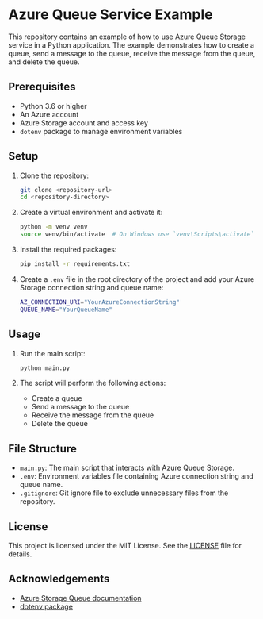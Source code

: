 # Azure Queue Service Example

This repository contains an example of how to use Azure Queue Storage service in a Python application. The example demonstrates how to create a queue, send a message to the queue, receive the message from the queue, and delete the queue.

## Prerequisites

- Python 3.6 or higher
- An Azure account
- Azure Storage account and access key
- `dotenv` package to manage environment variables

## Setup

1. Clone the repository:
    ```sh
    git clone <repository-url>
    cd <repository-directory>
    ```

2. Create a virtual environment and activate it:
    ```sh
    python -m venv venv
    source venv/bin/activate  # On Windows use `venv\Scripts\activate`
    ```

3. Install the required packages:
    ```sh
    pip install -r requirements.txt
    ```

4. Create a `.env` file in the root directory of the project and add your Azure Storage connection string and queue name:
    ```sh
    AZ_CONNECTION_URI="YourAzureConnectionString"
    QUEUE_NAME="YourQueueName"
    ```

## Usage

1. Run the main script:
    ```sh
    python main.py
    ```

2. The script will perform the following actions:
    - Create a queue
    - Send a message to the queue
    - Receive the message from the queue
    - Delete the queue

## File Structure

- `main.py`: The main script that interacts with Azure Queue Storage.
- `.env`: Environment variables file containing Azure connection string and queue name.
- `.gitignore`: Git ignore file to exclude unnecessary files from the repository.

## License

This project is licensed under the MIT License. See the [LICENSE](LICENSE) file for details.

## Acknowledgements

- [Azure Storage Queue documentation](https://docs.microsoft.com/en-us/azure/storage/queues/storage-python-how-to-use-queue-storage)
- [dotenv package](https://pypi.org/project/python-dotenv/)

